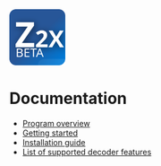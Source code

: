 <img src="https://github.com/PeterK78/Z2X-Programmer/blob/master/Assets/appiconfg.svg" width="100"/>

# Documentation

* [Program overview](https://github.com/PeterK78/Z2X-Programmer/blob/master/Docs/en/ProgramOverview_en.md)
* [Getting started](https://github.com/PeterK78/Z2X-Programmer/blob/master/Docs/en/GettingStarted_en.md)
* [Installation guide](https://github.com/PeterK78/Z2X-Programmer/blob/master/Docs/en/InstallationInstructions_en.md)
* [List of supported decoder features](https://github.com/PeterK78/Z2X-Programmer/blob/master/Docs/en/SupportedDecoderFeatures_en.md)
